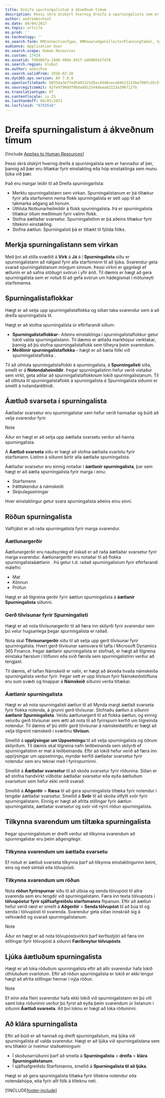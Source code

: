 ```yaml
---
title: Dreifa spurningalistum á ákveðnum tímum
description: Þessi skrá útskýrt hvernig dreifa á spurningalista sem er hannaður af þér, þannig að þær eru tiltækar fyrir einstakling eða hóp einstaklinga sem munu ljúka við þær.
author: andreabichsel
ms.date: 04/04/2017
ms.topic: article
ms.prod: ''
ms.technology: ''
ms.search.form: KMConnectionType, KMKnowledgeCollectorPlanningTabel, SysEmailParameters, HcmLearningWorkspace
audience: Application User
ms.search.scope: Human Resources
ms.custom: 17424
ms.assetid: fd8d867a-2446-400a-b91f-ad4085427470
ms.search.region: Global
ms.author: anbichse
ms.search.validFrom: 2016-02-28
ms.dyn365.ops.version: AX 7.0.0
ms.openlocfilehash: 60354a3e7fed5403321d5ec4440cece84b13233bef80fcd5c5f61d72e5e3aa85
ms.sourcegitcommit: 42fe9790ddf0bdad911544deaa82123a396712fb
ms.translationtype: HT
ms.contentlocale: is-IS
ms.lasthandoff: 08/05/2021
ms.locfileid: "6755516"
---
```

# <a name="distribute-and-schedule-questionnaires"></a>Dreifa spurningalistum á ákveðnum tímum

[!include [Applies to Human Resources](../includes/applies-to-hr.md)]

Þessi skrá útskýrt hvernig dreifa á spurningalista sem er hannaður af þér, þannig að þær eru tiltækar fyrir einstakling eða hóp einstaklinga sem munu ljúka við þær. 

Það eru margar leiðir til að Dreifa spurningarlista:

-   Merktu spurningalistann sem virkan. Spurningalistanum er þá tiltækur fyrir alla starfsmenn nema flokk spurningalista er sett upp til að takmarka aðgang að honum.
-   Úthluta Notkunarheilmildir á flokk spurningalista. Þá er spurningalista tiltækur öllum meðlimum fyrir valinn flokk.
-   Stofna áætlaðar svarsetur. Spurningalistinn er þá aðeins tiltækur fyrir tiltekinn einstakling.
-   Stofna áætlun. Spurningalisti þá er tiltækt til fjölda fólks.

## <a name="marking-a-questionnaire-as-active"></a>Merkja spurningalistann sem virkan

Með því að stilla svæðið á **Virk** á **Já** á í **Spurningalista** síðu er spurningalistann að nálgast fyrir alla starfsmenn til að ljúka. Svarendur geta svarað spurningalistanum mörgum sinnum. Þessi virkni er gagnlegt ef ætlunin er að safna stöðugri svörun í yfir árið. Til dæmis er hægt að gera spurningalista sem er notuð til að gefa svörun um hádegismat í mötuneyti starfsmanna.

## <a name="questionnaire-groups"></a>Spurningalistaflokkar

Hægt er að setja upp spurningalistaflokka og síðan taka svarendur sem á að dreifa spurningalista til. 

Hægt er að stofna spurningalista úr eftirfarandi síðum:

-   **Spurningalistaflokkar**– Aðeins einstaklinga í spurningalistaflokkur getur lokið valda spurningalistann. Til dæmis er ætlaða markhópur verktakar, þannig að þú stofna spurningalistaflokk sem tilheyra þeim svarendum.
-   **Meðlimir spurningalistaflokka** – hægt er að bæta fólki við spurningalistaflokka .

Til að úthluta spurningalistaflokki á spurningalista, á **Spurningalisti** síða, smellt er á **Notendaheimildir**. Þegar spurningalistinn hefur verið vistaður sem virkt, geta aðilar að spurningalistaflokknum lokið spurningalistanum. Til að úthluta til spurningalistaflokk á spurningalista á Spurningalista síðunni er smellt á notandaréttindi.

## <a name="planned-answer-sessions-in-a-questionnaire"></a>Áætluð svarseta í spurningalista

Áætlaðar svarsetur eru spurningalistar sem hefur verið hannaðar og búið að velja svarendur fyrir. 

> [!NOTE]
> Áður en hægt er að setja upp áætlaða svarsetu verður að hanna spurningalista. 

Á **Áætluð svarseta** síðu er hægt að stofna áætlaða svarlotu fyrir starfsmann. Listinn á síðunni birtir alla áætlaða spurningalista. 

Áætlaðar svarsetur eru einnig notaðar í **áætlanir spurningalista**, þar sem hægt er að áætla spurningalista fyrir marga í einu:

-   Starfsmenn
-   Þátttakendur á námskeiði
-   Skipulagseiningar

Hver einstaklingur getur svara spurningalista aðeins einu sinni.

## <a name="scheduling-a-questionnaire"></a>Röðun spurningalista

Valfrjálst er að raða spurningalista fyrir marga svarendur.

### <a name="planning-types"></a>Áætlunargerðir

Áætlunargerðir eru nauðsynleg ef óskað er að raða áætlaðar svarsetur fyrir marga svarendur. Áætlunargerðir eru notaðar til að flokka spurningalistaáætlanir . Þú getur t.d. raðað spurningalistum fyrir eftirfarandi málefni:

-   Mat
-   Könnun
-   Prófun

Hægt er að tilgreina gerðir fyrir áætlun spurningalista á **áætlanir Spurningalista** síðunni.

### <a name="reference-types-for-questionnaire"></a>Gerð tilvísunar fyrir Spurningalisti

Hægt er að nota tilvísunargerðir til að færa inn skilyrði fyrir svarendur sem þú velur hugsanlega þegar spurningalista er raðað. 

Nota skal **Tilvísunargerðir** síðu til að setja upp gerð tilvísunar fyrir spurningalista. Hvert gerð tilvísunar samsvara til tafla í Microsoft Dynamics 365 Finance. Þegar áætlanir spurningalista er stofnað, er hægt að tilgreina einstaka færslum í töflunni eða svið færsla sem spurningalistinn verður að tengjast. 

Til dæmis, ef taflan Námskeið er valin, er hægt að ákveða hvaða námskeiða spurningalista verður fyrir. Þegar sett er upp tilvísun fyrir Námskeiðstöfluna eru sum svæði og hnappar á **Námskeið** síðunni verða tiltækar.

### <a name="questionnaire-schedules"></a>Áætlanir spurningalista

Hægt er að nota spurningalisti áætlun til að Mynda margt áætlað svarseta fyrir flokka notenda, á grunni gerð tilvísunar. Stofnaðu áætlun á síðunni **áætlanir Spurningalista**. Veldu áætlunargerð til að flokka áætlun, og einnig velurðu gerð tilvísunar sem ætti að nota til að fyrirspurn kerfið um tilgreinda notendur. Til dæmis ef þú stillir gerð tilvísunar á námskeiðatöflu er hægt að velja tilgreint námskeið í svæðinu **tilvísun**. 

Smellið á **upplýsingar um Uppsetningu** til að velja spurningalista og öðrum skilyrðum. Til dæmis skal tilgreina nafn leiðbeinanda sem skilyrði ef spurningalistinn er mat á leiðbeinanda. Eftir að lokið hefur verið að færa inn upplýsingar um uppsetningu, myndar kerfið áætlaðar svarsetur fyrir notendur sem eru teknar með í fyrirspurninni. 

Smellið á **Áætlaðar svarsetur** til að skoða svarsetur fyrir röðunina. Síðan er að stofna handvirkt viðbótar áætlaðar svarsetur eða eyða áætluðum svarsetum sem hefur ekki verið svarað. 

Smellið á **Aðgerðir** &gt; **Ræsa** til að gera spurningalista tiltæka fyrir notendur í tengdar áætlaðar svarsetur. Smellið á **Svör** til að skoða útfyllt svör fyrir spurningalistann. Einnig er hægt að afrita stillingar fyrir áætlun spurningalista, áætlaðar svarsetur og svör við nýrri röðun spurningalista.

## <a name="notifying-respondents-about-questionnaires-that-are-available-to-them"></a>Tilkynna svarendum um tiltæka spurningalista
Þegar spurningalistum er dreift verður að tilkynna svarendum að spurningalistar eru þeim aðgengilegir. 

### <a name="notifying-respondents-about-a-planned-answer-session"></a>Tilkynna svarendum um áætlaða svarsetu

Ef notuð er áætluð svarseta tilkynna þarf að tilkynna einstaklingurinn beint, eins og með símtali eða tölvupósti.

### <a name="notifying-respondents-about-a-scheduling"></a>Tilkynna svarendum um röðun

Nota **röðun fyrirspurnar** síðu til að útbúa og senda tölvupóst til allra svarenda sem eru tengdir við spurningalistann. Færa inn texta tölvupósts í **tölvupóstur fyrir sjálfsafgreiðslu starfsmanns** flipanum. Eftir að áætlun hefur verið ræst er smellt á **Aðgerðir** &gt; **Senda tölvupóst** til að búa til og senda í tölvupósti til svarenda. Svarendur geta síðan innskráð sig á vefsvæðið og svarað spurningalistanum. 

> [!NOTE]
> Áður en hægt er að nota tölvupóstsvirkni þarf kerfisstjóri að færa inn stillingar fyrir tölvupóst á síðunni **Færibreytur tölvupósts**.

## <a name="ending-a-scheduled-questionnaire"></a>Ljúka áætluðum spurningalista

Hægt er að loka röðuðum spurningalista eftir að allir svarendur hafa lokið úthlutuðum svarlotum. Eftir að röðun spurningalista er lokið er ekki lengur hægt að afrita stillingar hennar í nýja röðun. 

> [!NOTE]
>   Ef einn eða fleiri svarendur hafa ekki lokið við spurningalistann en þú vilt samt loka röðuninni verður þú fyrst að eyða þeim svarendum úr listanum í síðunni **Áætluð svarseta**. Að því loknu er hægt að loka röðuninni.

## <a name="completing-questionnaires"></a>Að klára spurningalista

Eftir að búið er að hannað og dreift spurningalistum, má ljúka við spurningalista af valda svarendur. Hægt er að ljúka við spurningalistana sem eru tiltækir úr tveimur staðsetningum:

-   Í skoðunarrúðunni þarf að smella á **Spurningalista** &gt; **dreifa** &gt; **klára Spurningalistanum**.
-   Í sjálfsafgreiðslu Starfsmanns, smellið á **Spurningalista til að ljúka**.

Hægt er að gera spurningalista tiltæka fyrir tiltekna notendur eða notendahópa, eða fyrir allt fólk á tilteknu neti.




[!INCLUDE[footer-include](../includes/footer-banner.md)]